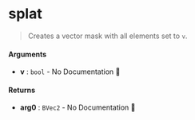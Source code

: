 # splat

>  Creates a vector mask with all elements set to `v`.

#### Arguments

- **v** : `bool` \- No Documentation 🚧

#### Returns

- **arg0** : `BVec2` \- No Documentation 🚧
